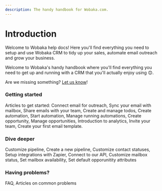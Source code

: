 ```yaml
---
description: The handy handbook for Wobaka.com.
---
```


# Introduction

Welcome to Wobaka help docs! Here you'll find everything you need to setup and use Wobaka CRM to tidy up your sales, automate email outreach and grow your business.

Welcome to Wobaka's handy handbook where you'll find everything you need to get up and running with a CRM that you'll actually enjoy using 😊.

Are we missing something? [Let us know](https://wobaka.com/support)!

### Getting started

Articles to get started: Connect email for outreach, Sync your email with mailbox, Share emails with your team, Create and manage todos, Create automation, Start automation, Manage running automations, Create opportunity, Manage opportunities, Introduction to analytics, Invite your team, Create your first email template.

### Dive deeper

Customize pipeline, Create a new pipeline, Customize contact statuses, Setup integrations with Zapier, Connect to our API, Customize mailbox status, Set mailbox availability, Set default opporunitity attributes

### Having problems?

FAQ, Articles on common problems



